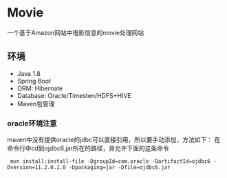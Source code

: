 # Movie
一个基于Amazon网站中电影信息的movie处理网站

## 环境
- Java 1.8
- Spring Boot
- ORM: Hibernate
- Database: Oracle/Timesten/HDFS+HIVE
- Maven包管理

### oracle环境注意
maven中没有提供oracle的jdbc可以直接引用，所以要手动添加，方法如下：
在命令行中cd到ojdbc6.jar所在的路径，并允许下面的这条命令 
```
 mvn install:install-file -DgroupId=com.oracle -DartifactId=ojdbc6 -Dversion=11.2.0.1.0 -Dpackaging=jar -Dfile=ojdbc6.jar
```

